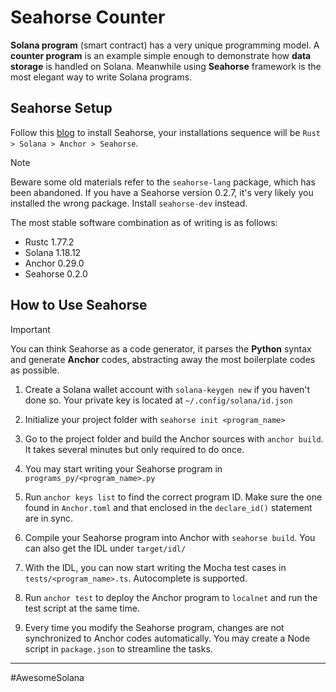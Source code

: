 # Seahorse Counter

**Solana program** (smart contract) has a very unique programming model. A **counter program** is an example simple enough to demonstrate how **data storage** is handled on Solana. Meanwhile using **Seahorse** framework is the most elegant way to write Solana programs.

## Seahorse Setup

Follow this [blog](https://blog.learnseahorse.com/blog/localinstall) to install Seahorse, your installations sequence will be `Rust > Solana > Anchor > Seahorse`. 

> [!NOTE]
> Beware some old materials refer to the `seahorse-lang` package, which has been abandoned. If you have a Seahorse version 0.2.7, it's very likely you installed the wrong package. Install `seahorse-dev` instead. 

The most stable software combination as of writing is as follows:

- Rustc 1.77.2
- Solana 1.18.12
- Anchor 0.29.0
- Seahorse 0.2.0

## How to Use Seahorse

> [!IMPORTANT]
> You can think Seahorse as a code generator, it parses the **Python** syntax and generate **Anchor** codes, abstracting away the most boilerplate codes as possible.

1. Create a Solana wallet account with `solana-keygen new` if you haven't done so. Your private key is located at `~/.config/solana/id.json`

2. Initialize your project folder with `seahorse init <program_name>`

3. Go to the project folder and build the Anchor sources with `anchor build`. It takes several minutes but only required to do once.

4. You may start writing your Seahorse program in `programs_py/<program_name>.py`

5. Run `anchor keys list` to find the correct program ID. Make sure the one found in `Anchor.toml` and that enclosed in the `declare_id()` statement are in sync.

6. Compile your Seahorse program into Anchor with `seahorse build`. You can also get the IDL under `target/idl/`

7. With the IDL, you can now start writing the Mocha test cases in `tests/<program_name>.ts`. Autocomplete is supported.

8. Run `anchor test` to deploy the Anchor program to `localnet` and run the test script at the same time.

9. Every time you modify the Seahorse program, changes are not synchronized to Anchor codes automatically. You may create a Node script in `package.json` to streamline the tasks.

---
#AwesomeSolana 